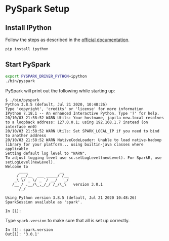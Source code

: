 # PySpark Setup

## Install IPython

Follow the steps as described in the [official documentation](https://ipython.readthedocs.io/en/stable/install/install.html).

```text
pip install ipython
```

## Start PySpark

```bash
export PYSPARK_DRIVER_PYTHON=ipython
./bin/pyspark
```

PySpark will print out the following while starting up:

```text
$ ./bin/pyspark
Python 3.8.5 (default, Jul 21 2020, 10:48:26)
Type 'copyright', 'credits' or 'license' for more information
IPython 7.18.1 -- An enhanced Interactive Python. Type '?' for help.
20/10/03 21:58:52 WARN Utils: Your hostname, japila-new.local resolves to a loopback address: 127.0.0.1; using 192.168.1.7 instead (on interface en0)
20/10/03 21:58:52 WARN Utils: Set SPARK_LOCAL_IP if you need to bind to another address
20/10/03 21:58:52 WARN NativeCodeLoader: Unable to load native-hadoop library for your platform... using builtin-java classes where applicable
Setting default log level to "WARN".
To adjust logging level use sc.setLogLevel(newLevel). For SparkR, use setLogLevel(newLevel).
Welcome to
      ____              __
     / __/__  ___ _____/ /__
    _\ \/ _ \/ _ `/ __/  '_/
   /__ / .__/\_,_/_/ /_/\_\   version 3.0.1
      /_/

Using Python version 3.8.5 (default, Jul 21 2020 10:48:26)
SparkSession available as 'spark'.

In [1]:
```

Type `spark.version` to make sure that all is set up correctly.

```text
In [1]: spark.version
Out[1]: '3.0.1'
```
